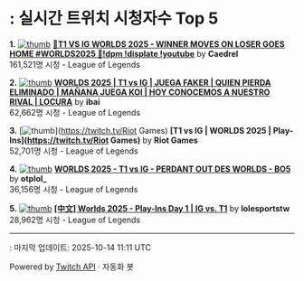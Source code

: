 # : 실시간 트위치 시청자수 Top 5

**1.** [![thumb](https://static-cdn.jtvnw.net/previews-ttv/live_user_caedrel-320x180.jpg)](https://twitch.tv/Caedrel)
**[🔴T1 VS IG WORLDS 2025 - WINNER MOVES ON LOSER GOES HOME #WORLDS2025 🔴!dpm !displate !youtube](https://twitch.tv/Caedrel)** by **Caedrel**<br>161,521명 시청  - League of Legends

**2.** [![thumb](https://static-cdn.jtvnw.net/previews-ttv/live_user_ibai-320x180.jpg)](https://twitch.tv/ibai)
**[WORLDS 2025 | T1 vs IG | JUEGA FAKER | QUIEN PIERDA ELIMINADO | MAÑANA JUEGA KOI | HOY CONOCEMOS A NUESTRO RIVAL | LOCURA](https://twitch.tv/ibai)** by **ibai**<br>62,662명 시청  - League of Legends

**3.** [![thumb](https://static-cdn.jtvnw.net/previews-ttv/live_user_riotgames-320x180.jpg)](https://twitch.tv/Riot Games)
**[T1 vs IG | WORLDS 2025 | Play-Ins](https://twitch.tv/Riot Games)** by **Riot Games**<br>52,701명 시청  - League of Legends

**4.** [![thumb](https://static-cdn.jtvnw.net/previews-ttv/live_user_otplol_-320x180.jpg)](https://twitch.tv/otplol_)
**[WORLDS 2025 - T1 vs IG -  PERDANT OUT DES WORLDS - BO5](https://twitch.tv/otplol_)** by **otplol_**<br>36,156명 시청  - League of Legends

**5.** [![thumb](https://static-cdn.jtvnw.net/previews-ttv/live_user_lolesportstw-320x180.jpg)](https://twitch.tv/lolesportstw)
**[[中文] Worlds 2025 - Play-Ins Day 1 | IG vs. T1](https://twitch.tv/lolesportstw)** by **lolesportstw**<br>28,962명 시청  - League of Legends


---
: 마지막 업데이트: 2025-10-14 11:11 UTC

Powered by [Twitch API](https://dev.twitch.tv/docs/api/reference) · 자동화 봇